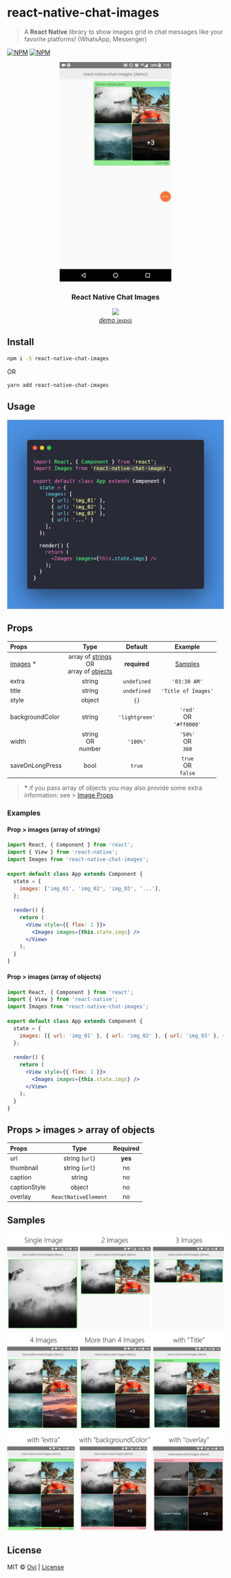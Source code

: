 # react-native-chat-images

> A **React Native** library to show images grid in chat messages like your favorite platforms! (WhatsApp, Messenger)

[![NPM](https://img.shields.io/npm/v/react-native-chat-images.svg)](https://www.npmjs.com/package/react-native-chat-images)
[![NPM](https://img.shields.io/github/license/ovi/react-native-chat-images.svg)](https://www.npmjs.com/package/react-native-chat-images)

<p align="center">
    <img alt="react-native-chat-images" src="preview/sample.gif" width="260" height="510" />
 </a>

</p>

<h3 align="center">
  React Native Chat Images
</h3>

<p align="center">
  <img src="https://api.qrserver.com/v1/create-qr-code/?size=100x100&data=exp://expo.io/@muhammadovi/react-native-chat-images">
  <br>
  <a href="https://snack.expo.io/@muhammadovi/react-native-chat-images" target="_blank"><i>demo</i> <small> (expo)</small></a>
</p>

## Install

```bash
npm i -S react-native-chat-images
```

OR

```bash
yarn add react-native-chat-images
```

## Usage

![Example Code](/preview/usage.png)

## Props

| Props                                         |                                                          Type                                                          |    Default     |               Example                |
| :-------------------------------------------- | :--------------------------------------------------------------------------------------------------------------------: | :------------: | :----------------------------------: |
| [images](#props--images--array-of-objects) \* | array of [strings](#prop--images-array-of-strings) <br /> OR <br /> array of [objects](#prop--images-array-of-objects) |  **required**  |         [Samples](#samples)          |
| extra                                         |                                                         string                                                         |  `undefined`   |             `'03:30 AM'`             |
| title                                         |                                                         string                                                         |  `undefined`   |         `'Title of Images'`          |
| style                                         |                                                         object                                                         |      `{}`      |                                      |
| backgroundColor                               |                                                         string                                                         | `'lightgreen'` | `'red'` <br /> OR <br /> `'#ff0000'` |
| width                                         |                                             string <br /> OR <br /> number                                             |    `'100%'`    |    `'50%'` <br /> OR <br /> `360`    |
| saveOnLongPress                               |                                                          bool                                                          |     `true`     |   `true` <br /> OR <br /> `false`    |

> **\*** if you pass array of objects you may also provide some extra information: see > [Image Props](#props--images--array-of-objects)

### Examples

#### Prop > images (array of strings)

```jsx
import React, { Component } from 'react';
import { View } from 'react-native';
import Images from 'react-native-chat-images';

export default class App extends Component {
  state = {
    images: ['img_01', 'img_02', 'img_03', '...'],
  };

  render() {
    return (
      <View style={{ flex: 1 }}>
        <Images images={this.state.imgs} />
      </View>
    );
  }
}
```

#### Prop > images (array of objects)

```jsx
import React, { Component } from 'react';
import { View } from 'react-native';
import Images from 'react-native-chat-images';

export default class App extends Component {
  state = {
    images: [{ url: 'img_01' }, { url: 'img_02' }, { url: 'img_03' }, { url: '...' }],
  };

  render() {
    return (
      <View style={{ flex: 1 }}>
        <Images images={this.state.imgs} />
      </View>
    );
  }
}
```

## Props > images > array of objects

| Props        |         Type         | Required |
| :----------- | :------------------: | :------: |
| url          |    string (`url`)    | **yes**  |
| thumbnail    |    string (`url`)    |    no    |
| caption      |        string        |    no    |
| captionStyle |        object        |    no    |
| overlay      | `ReactNativeElement` |    no    |

## Samples

![Example Code](/preview/1.jpg)
![Example Code](/preview/2.jpg)
![Example Code](/preview/3.jpg)

## License

MIT © [Ovi](https://github.com/Ovi) | [License](/LICENSE)
